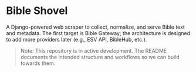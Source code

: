 # Bible Shovel

A Django-powered web scraper to collect, normalize, and serve Bible text and metadata. The first target is Bible Gateway; the architecture is designed to add more providers later (e.g., ESV API, BibleHub, etc.).

> Note: This repository is in active development. The README documents the intended structure and workflows so we can build towards them.

